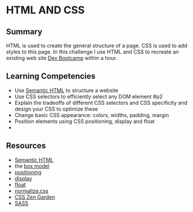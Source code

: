# HTML AND CSS

## Summary
HTML is used to create the general structure of a page.  CSS is used to add styles to this page.  In this challenge I use HTML and CSS to recreate an existing web site [Dev Bootcamp](http://www.devbootcamp.com) within a hour.

## Learning Competencies

* Use [Semantic HTML](http://www.webstyleguide.com/wsg3/5-site-structure/2-semantic-markup.html) to structure a website
* Use CSS selectors to efficiently select any DOM element #p2
* Explain the tradeoffs of different CSS selectors and CSS specificity and design your CSS to optimize these
* Change basic CSS appearance: colors, widths, padding, margin
* Position elements using CSS positioning, display and float
* 
## Resources

* [Semantic HTML](http://www.webstyleguide.com/wsg3/5-site-structure/2-semantic-markup.html)
* the [box model](http://css-tricks.com/the-css-box-model/)
* [positioning](http://alistapart.com/article/css-positioning-101)
* [display](http://reference.sitepoint.com/css/display)
* [float](http://alistapart.com/article/css-floats-101)
* [normalize.css](http://necolas.github.io/normalize.css/)
* [CSS Zen Garden](http://www.csszengarden.com/)
* [SASS][sass]

[sass]:http://www.sass-lang.com/install
